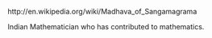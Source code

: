 <html><body><p>http://en.wikipedia.org/wiki/Madhava_of_Sangamagrama



Indian Mathematician who has contributed to mathematics.</p></body></html>